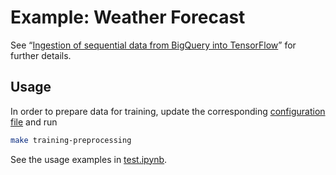# Example: Weather Forecast

See “[Ingestion of sequential data from BigQuery into TensorFlow][article]” for
further details.

## Usage

In order to prepare data for training, update the corresponding [configuration
file](/configs/training/preprocessing.json) and run

```sh
make training-preprocessing
```

See the usage examples in [test.ipynb](/test.ipynb).

[article]: https://blog.ivanukhov.com/2019/11/08/sequential-data.html
